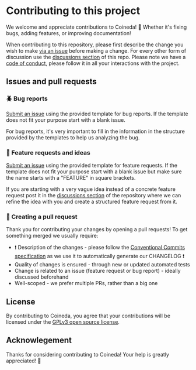 # Contributing to this project

We welcome and appreciate contributions to Coineda! 🎉 Whether it's fixing bugs, adding features, or improving documentation!

When contributing to this repository, please first describe the change you wish to make [via an issue](https://github.com/fabianbormann/Coineda/issues/new) before making a change. For every other form of discussion use the [discussions section](https://github.com/fabianbormann/Coineda/discussions) of this repo.
Please note we have a [code of conduct](https://github.com/fabianbormann/Coineda/blob/main/CODE_OF_CONDUCT.md), please follow it in all your interactions with the project.

## Issues and pull requests

### 🪲 Bug reports

[Submit an issue](https://github.com/fabianbormann/Coineda/issues/new) using the provided template for bug reports. If the template does not fit your purpose start with a blank issue.

For bug reports, it's very important to fill in the information in the structure provided by the templates to help us analyzing the bug.

### 🧠 Feature requests and ideas

[Submit an issue](https://github.com/fabianbormann/Coineda/issues/new) using the provided template for feature requests. If the template does not fit your purpose start with a blank issue but make sure the name starts with a "FEATURE" in square brackets.

If you are starting with a very vague idea instead of a concrete feature request post it in the [discussions section](https://github.com/fabianbormann/Coineda/discussions) of the repository where we can refine the idea with you and create a structured feature request from it.

### 💪 Creating a pull request

Thank you for contributing your changes by opening a pull requests! To get something merged we usually require:

- ❗ Description of the changes - please follow the [Conventional Commits specification](https://www.conventionalcommits.org/en/v1.0.0/#specification) as we use it to automatically generate our CHANGELOG ❗
- Quality of changes is ensured - through new or updated automated tests
- Change is related to an issue (feature request or bug report) - ideally discussed beforehand
- Well-scoped - we prefer multiple PRs, rather than a big one

## License

By contributing to Coineda, you agree that your contributions will be licensed under the [GPLv3 open source license](https://github.com/fabianbormann/Coineda/blob/main/LICENSE).

## Acknowlegement

Thanks for considering contributing to Coineda! Your help is greatly appreciated! 🙏
